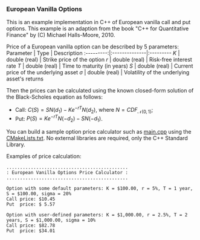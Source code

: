 ### European Vanilla Options

This is an example implementation in C++ of European vanilla call and put options. This example is an adaption from the book "C++ for Quantitative Finance" by (C) Michael Halls-Moore, 2010.

Price of a European vanilla option can be described by 5 parameters:
Parameter  | Type          | Description
:---------:|:--------------|:---------
$K$        | double (real) | Strike price of the option
$r$        | double (real) | Risk-free interest rate
$T$        | double (real) | Time to maturity (in years)
$S$        | double (real) | Current price of the underlying asset
$\sigma$   | double (real) | Volatility of the underlying asset's returns

Then the prices can be calculated using the known closed-form solution of the Black-Scholes equation as follows:
- Call: $C(S) = S N(d_1) - K e^{-r T} N(d_2)$, where $N = CDF_{\mathcal{N}(0, 1)}$;
- Put: $P(S) = K e^{-r T} N(-d_2) - S N(-d_1)$.

You can build a sample option price calculator such as [main.cpp](src/main.cpp) using the [CMakeLists.txt](CMakeLists.txt). No external libraries are required, only the C++ Standard Library.

Examples of price calculation:

```
.............................................
: European Vanilla Options Price Calculator :
.............................................

Option with some default parameters: K = $100.00, r = 5%, T = 1 year, S = $100.00, sigma = 20%
Call price: $10.45
Put  price: $ 5.57

Option with user-defined parameters: K = $1,000.00, r = 2.5%, T = 2 years, S = $1,000.00, sigma = 10%
Call price: $82.78
Put  price: $34.01
```